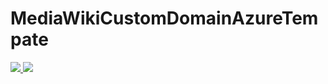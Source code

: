 # MediaWikiCustomDomainAzureTempate

<a href="https://portal.azure.com/#create/Microsoft.Template/uri/https://raw.githubusercontent.com/muhammad92/MediaWikiCustomDomainAzureTempate/master/template.json" target="_blank">
  <img src="http://azuredeploy.net/deploybutton.png"/>
</a>
<a href="http://armviz.io/#/?load=https://raw.githubusercontent.com/muhammad92/MediaWikiCustomDomainAzureTempate/master/template.json" target="_blank">
  <img src="http://armviz.io/visualizebutton.png"/>
</a>

